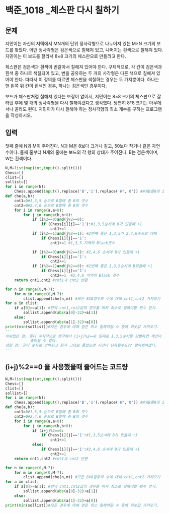 # 백준_1018 _체스판 다시 칠하기

## 문제

지민이는 자신의 저택에서 MN개의 단위 정사각형으로 나누어져 있는 M×N 크기의 보드를 찾았다. 어떤 정사각형은 검은색으로 칠해져 있고, 나머지는 흰색으로 칠해져 있다. 지민이는 이 보드를 잘라서 8×8 크기의 체스판으로 만들려고 한다.

체스판은 검은색과 흰색이 번갈아서 칠해져 있어야 한다. 구체적으로, 각 칸이 검은색과 흰색 중 하나로 색칠되어 있고, 변을 공유하는 두 개의 사각형은 다른 색으로 칠해져 있어야 한다. 따라서 이 정의를 따르면 체스판을 색칠하는 경우는 두 가지뿐이다. 하나는 맨 왼쪽 위 칸이 흰색인 경우, 하나는 검은색인 경우이다.

보드가 체스판처럼 칠해져 있다는 보장이 없어서, 지민이는 8×8 크기의 체스판으로 잘라낸 후에 몇 개의 정사각형을 다시 칠해야겠다고 생각했다. 당연히 8*8 크기는 아무데서나 골라도 된다. 지민이가 다시 칠해야 하는 정사각형의 최소 개수를 구하는 프로그램을 작성하시오.

## 입력

첫째 줄에 N과 M이 주어진다. N과 M은 8보다 크거나 같고, 50보다 작거나 같은 자연수이다. 둘째 줄부터 N개의 줄에는 보드의 각 행의 상태가 주어진다. B는 검은색이며, W는 흰색이다.

```python
N,M=list(map(int,input().split()))
Chess=[]
clist=[]
sollist=[]
for i in range(N):
    Chess.append(input().replace('B','1').replace('W','0')) #W와B를0과 1로 바꿈(본인에게 이것이 편함.)
def che(a,b):
    cnt1=0#1,3,5 순으로 B일때 총 B의 갯수
    cnt2=0#2,4,6 순으로 B일때 총 B의 갯수
    for i in range(a,a+8):
        for j in range(b,b+8):
            if (i%2==0)and(j%2==0):
                if (Chess[i][j]=='1'):#1,3,5순서에 B가 있을때 +1
                    cnt1+=1
            if (i%2==1)and(j%2==1): #2번쨰 줄은 1,3,5가 2,4,6순으로 대체
                if Chess[i][j]=='1':
                    cnt1+=1 #1,3,5 지역의 Black갯수

            if (i%2==0)and(j%2==1): #2,4,6 순서에 B가 있을때 +1
                if Chess[i][j]=='1':
                    cnt2+=1
            if (i%2==1)and(j%2==0): #2번째 줄은 1,3,5순서에 B있을떄 +1
                if Chess[i][j]=='1':
                    cnt2+=1  #2,4,6 지역의 Black 갯수
    return cnt1,cnt2 #cnt1과 cnt2 반환

for n in range(0,N-7):
    for m in range(0,M-7):
        clist.append(che(n,m)) #모든 8X8경우의 수에 대해 cnt1,cnt2 가져오기
for a in clist:
    if a[0]>=a[1]: #만약 cnt1,cnt2값의 경우를 따져 최소로 칠해야할 횟수 얻기.
        sollist.append(abs(a[0]-32)+a[1])
    else:
        sollist.append(abs(a[1]-32)+a[0])
print(min(sollist))#모든 경우에 대해 얻은 최소 칠해야할 수 중에 최솟값 가져오기.
'''
아쉬웠던 점: 좀더 수학적으로 생각해서 (i+j)%2==0 일때로 1,3,5순서를 판별하면 계산이
           줄었을 것 같다.    
생할 점: 굳이 숫자로 안바꾸고 문자 그대로 풀었으면 시간이 단축될수도?? 알아봐야겠다.
'''
```

## (i+j)%2==0 을 사용했을때 줄어드는 코드량

```python
N,M=list(map(int,input().split()))
Chess=[]
clist=[]
sollist=[]
for i in range(N):
    Chess.append(input().replace('B','1').replace('W','0')) #W와B를0과 1로 바꿈(본인에게 이것이 편함.)
def che(a,b):
    cnt1=0#1,3,5 순으로 B일때 총 B의 갯수
    cnt2=0#2,4,6 순으로 B일때 총 B의 갯수
    for i in range(a,a+8):
        for j in range(b,b+8):
            if (i+j)%2==0:
                if Chess[i][j]=='1':#1,3,5순서에 B가 있을때 +1
                    cnt1+=1
            else:
                if Chess[i][j]=='1':#2,4,6 순서에 B가 있을때 +1
                    cnt2+=1
    return cnt1,cnt2 #cnt1과 cnt2 반환

for n in range(0,N-7):
    for m in range(0,M-7):
        clist.append(che(n,m)) #모든 8X8경우의 수에 대해 cnt1,cnt2 가져오기
for a in clist:
    if a[0]>=a[1]: #만약 cnt1,cnt2값의 경우를 따져 최소로 칠해야할 횟수 얻기.
        sollist.append(abs(a[0]-32)+a[1])
    else:
        sollist.append(abs(a[1]-32)+a[0])
print(min(sollist))#모든 경우에 대해 얻은 최소 칠해야할 수 중에 최솟값 가져오기.

```
